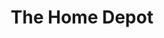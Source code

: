 ---
title: "The Home Depot"
url: /oklahoma-city/the-home-depot-south-shields-boulevard/
shop: doityourself
---